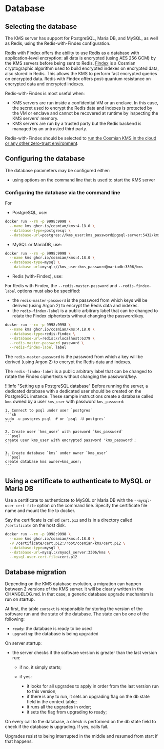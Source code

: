 # Database

## Selecting the database

The KMS server has support for PostgreSQL, Maria DB, and MySQL, as well as Redis, using the Redis-with-Findex configuration.

Redis with Findex offers the ability to use Redis as a database with application-level encryption: all data is encrypted (using AES 256 GCM) by the KMS servers before being sent to Redis. [Findex](https://github.com/Cosmian/findex/) is a Cosmian cryptographic algorithm used to build encrypted indexes on encrypted data, also stored in Redis. This allows the KMS to perform fast encrypted queries on encrypted data. Redis with Findex offers post-quantum resistance on encrypted data and encrypted indexes.

Redis-with-Findex is most useful when:

- KMS servers are run inside a confidential VM or an enclave. In this case, the secret used to encrypt the Redis data and indexes is protected by the VM or enclave and cannot be recovered at runtime by inspecting the KMS servers' memory.
- KMS servers are run by a trusted party but the Redis backend is managed by an untrusted third party.

Redis-with-Findex should be selected to [run the Cosmian KMS in the cloud or any other zero-trust environment](./zero_trust.md).

## Configuring the database

The database parameters may be configured either:

- using options on the command line that is used to start the KMS server

### Configuring the database via the command line

For

- PostgreSQL, use:

```sh
docker run --rm -p 9998:9998 \
  --name kms ghcr.io/cosmian/kms:4.18.0 \
  --database-type=postgresql \
  --database-url=postgres://kms_user:kms_password@pgsql-server:5432/kms
```

- MySQL or MariaDB, use:

```sh
docker run --rm -p 9998:9998 \
  --name kms ghcr.io/cosmian/kms:4.18.0 \
  --database-type=mysql \
  --database-url=mysql://kms_user:kms_password@mariadb:3306/kms
```

- Redis (with-Findex), use:

For Redis with Findex, the `--redis-master-password` and `--redis-findex-label` options must also be specified:

- the `redis-master-password` is the password from which keys will be derived (using Argon 2) to encrypt the Redis data and indexes.
- the `redis-findex-label` is a public arbitrary label that can be changed to rotate the Findex ciphertexts without changing the password/key.

```sh
docker run --rm -p 9998:9998 \
  --name kms ghcr.io/cosmian/kms:4.18.0 \
  --database-type=redis-findex \
  --database-url=redis://localhost:6379 \
  --redis-master-password password \
  --redis-findex-label label
```

The `redis-master-password` is the password from which a key will be derived (using Argon 2) to encrypt the Redis data and indexes.

The `redis-findex-label` is a public arbitrary label that can be changed to rotate the Findex ciphertexts without changing the password/key.

!!!info "Setting up a PostgreSQL database"
    Before running the server, a dedicated database with a dedicated user should be created on the PostgreSQL instance. These sample instructions create a database called `kms` owned by a user `kms_user` with password `kms_password`:

    1. Connect to psql under user `postgres`
    ```sh
    sudo -u postgres psql  # or `psql -U postgres`
    ```

    2. Create user `kms_user` with password `kms_password`
    ```psql
    create user kms_user with encrypted password 'kms_password';
    ```

    3. Create database `kms` under owner `kms_user`
    ```psql
    create database kms owner=kms_user;
    ```

## Using a certificate to authenticate to MySQL or Maria DB

Use a certificate to authenticate to MySQL or Maria DB with the `--mysql-user-cert-file` option on the command line. Specify the certificate file name and mount the file to docker.

Say the certificate is called `cert.p12` and is in a directory called `/certificate` on the host disk.

```sh
docker run --rm -p 9998:9998 \
  --name kms ghcr.io/cosmian/kms:4.18.0 \
  -v /certificate/cert.p12:/root/cosmian-kms/cert.p12 \
  --database-type=mysql \
  --database-url=mysql://mysql_server:3306/kms \
  --mysql-user-cert-file=cert.p12
```

## Database migration

Depending on the KMS database evolution, a migration can happen between 2 versions of the KMS server. It will be clearly written in the CHANGELOG.md. In that case, a generic database upgrade mechanism is run on startup.

At first, the table `context` is responsible for storing the version of the software run and the state of the database. The state can be one of the following:

- `ready`: the database is ready to be used
- `upgrading`: the database is being upgraded

On server startup:

- the server checks if the software version is greater than the last version run:

  - if no, it simply starts;
  - if yes:

    - it looks for all upgrades to apply in order from the last version run to this version;
    - if there is any to run, it sets an upgrading flag on the db state field in the context table;
    - it runs all the upgrades in order;
    - it sets the flag from upgrading to ready;

On every call to the database, a check is performed on the db state field to check if the database is upgrading. If yes, calls fail.

Upgrades resist to being interrupted in the middle and resumed from start if that happens.
